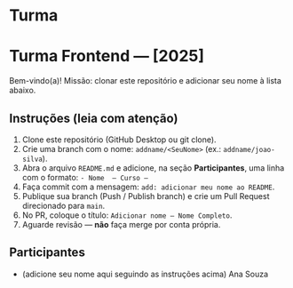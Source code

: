 # Turma

# Turma Frontend — [2025]
Bem-vindo(a)! Missão: clonar este repositório e adicionar seu nome à lista abaixo.

## Instruções (leia com atenção)
1. Clone este repositório (GitHub Desktop ou git clone).
2. Crie uma branch com o nome: `addname/<SeuNome>` (ex.: `addname/joao-silva`).
3. Abra o arquivo `README.md` e adicione, na seção **Participantes**, uma linha com o formato:
   `- Nome  — Curso — `
4. Faça commit com a mensagem: `add: adicionar meu nome ao README`.
5. Publique sua branch (Push / Publish branch) e crie um Pull Request direcionado para `main`.
6. No PR, coloque o título: `Adicionar nome — Nome Completo`.
7. Aguarde revisão — **não** faça merge por conta própria.

## Participantes
- (adicione seu nome aqui seguindo as instruções acima)
Ana Souza